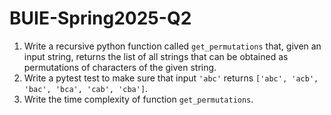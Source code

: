 # BUIE-Spring2025-Q2

1. Write a recursive python function called `get_permutations` that, given an input string, returns the list of all strings that can be obtained as permutations of characters of the given string.
2. Write a pytest test to make sure that input `'abc'` returns `['abc', 'acb', 'bac', 'bca', 'cab', 'cba']`.
3. Write the time complexity of function `get_permutations`.
